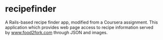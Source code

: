 # recipefinder
A Rails-based recipe finder app, modified from a Coursera assignment.
This application which provides web page access to recipe information served by www.food2fork.com through JSON and images.
